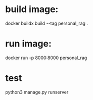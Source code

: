 # build image:
docker buildx build --tag personal_rag .

# run image:
docker run -p 8000:8000 personal_rag


# test
python3 manage.py runserver  
